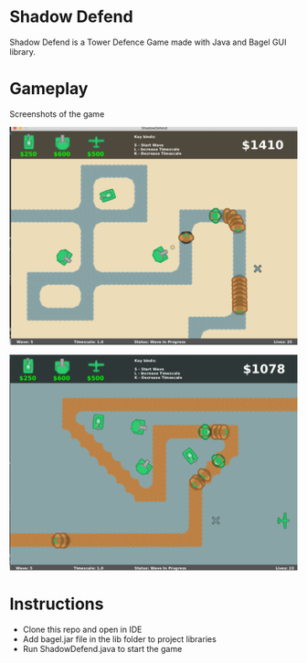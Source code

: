 # Shadow Defend
Shadow Defend is a Tower Defence Game made with Java and Bagel GUI library.

# Gameplay
Screenshots of the game

![](https://github.com/AndyPJiang/Shadow-Defend/blob/master/screenshots/screenshot1.png)


![](https://github.com/AndyPJiang/Shadow-Defend/blob/master/screenshots/screenshot2.png)


# Instructions

- Clone this repo and open in IDE
- Add bagel.jar file in the lib folder to project libraries
- Run ShadowDefend.java to start the game

 
